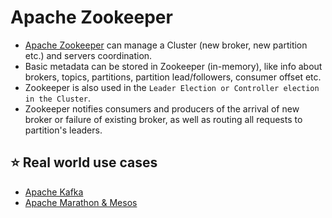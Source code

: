 
# Apache Zookeeper
- [Apache Zookeeper](https://zookeeper.apache.org/) can manage a Cluster (new broker, new partition etc.) and servers coordination.
- Basic metadata can be stored in Zookeeper (in-memory), like info about brokers, topics, partitions, partition lead/followers, consumer offset etc.
- Zookeeper is also used in the `Leader Election or Controller election in the Cluster`.
- Zookeeper notifies consumers and producers of the arrival of new broker or failure of existing broker, as well as routing all requests to partition's leaders.

## :star: Real world use cases
- [Apache Kafka](../4_MessageBrokers/Kafka/Readme.md)
- [Apache Marathon & Mesos](ApacheMarathon&Mesos.md)